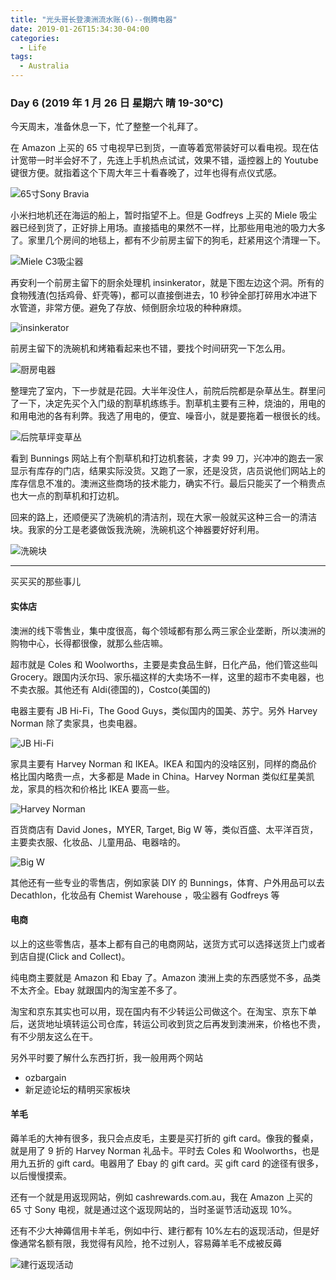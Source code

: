 ```yaml
---
title: "光头哥长登澳洲流水账(6)--倒腾电器"
date: 2019-01-26T15:34:30-04:00
categories:
  - Life
tags:
  - Australia
---
```


### Day 6 (2019 年 1 月 26 日 星期六 晴 19-30°C)

今天周末，准备休息一下，忙了整整一个礼拜了。

在 Amazon 上买的 65 寸电视早已到货，一直等着宽带装好可以看电视。现在估计宽带一时半会好不了，先连上手机热点试试，效果不错，遥控器上的 Youtube 键很方便。就指着这个下周大年三十看春晚了，过年也得有点仪式感。

![65寸Sony Bravia](https://guangtoutou-photos.oss-cn-shanghai.aliyuncs.com/sony_tv.jpg-720w)

小米扫地机还在海运的船上，暂时指望不上。但是 Godfreys 上买的 Miele 吸尘器已经到货了，正好排上用场。直接插电的果然不一样，比那些用电池的吸力大多了。家里几个房间的地毯上，都有不少前房主留下的狗毛，赶紧用这个清理一下。

![Miele C3吸尘器](https://guangtoutou-photos.oss-cn-shanghai.aliyuncs.com/miele_vaccum.JPG-720w)

再安利一个前房主留下的厨余处理机 insinkerator，就是下图左边这个洞。所有的食物残渣(包括鸡骨、虾壳等)，都可以直接倒进去，10 秒钟全部打碎用水冲进下水管道，非常方便。避免了存放、倾倒厨余垃圾的种种麻烦。

![insinkerator](https://guangtoutou-photos.oss-cn-shanghai.aliyuncs.com/insinkerator.jpg-720w)

前房主留下的洗碗机和烤箱看起来也不错，要找个时间研究一下怎么用。

![厨房电器](https://guangtoutou-photos.oss-cn-shanghai.aliyuncs.com/kitchen.jpeg-720w)

整理完了室内，下一步就是花园。大半年没住人，前院后院都是杂草丛生。群里问了一下，决定先买个入门级的割草机练练手。割草机主要有三种，烧油的，用电的和用电池的各有利弊。我选了用电的，便宜、噪音小，就是要拖着一根很长的线。

![后院草坪变草丛](https://guangtoutou-photos.oss-cn-shanghai.aliyuncs.com/backyard.jpg-720w)

看到 Bunnings 网站上有个割草机和打边机套装，才卖 99 刀，兴冲冲的跑去一家显示有库存的门店，结果实际没货。又跑了一家，还是没货，店员说他们网站上的库存信息不准的。澳洲这些商场的技术能力，确实不行。最后只能买了一个稍贵点也大一点的割草机和打边机。

回来的路上，还顺便买了洗碗机的清洁剂，现在大家一般就买这种三合一的清洁块。我家的分工是老婆做饭我洗碗，洗碗机这个神器要好好利用。

![洗碗块](https://guangtoutou-photos.oss-cn-shanghai.aliyuncs.com/finish.jpg-720w)

---

买买买的那些事儿

#### 实体店

澳洲的线下零售业，集中度很高，每个领域都有那么两三家企业垄断，所以澳洲的购物中心，长得都很像，就那么些店嘛。

超市就是 Coles 和 Woolworths，主要是卖食品生鲜，日化产品，他们管这些叫 Grocery。跟国内沃尔玛、家乐福这样的大卖场不一样，这里的超市不卖电器，也不卖衣服。其他还有 Aldi(德国的)，Costco(美国的)

电器主要有 JB Hi-Fi，The Good Guys，类似国内的国美、苏宁。另外 Harvey Norman 除了卖家具，也卖电器。

![JB Hi-Fi](https://guangtoutou-photos.oss-cn-shanghai.aliyuncs.com/jbhifi.jpg-720w)

家具主要有 Harvey Norman 和 IKEA。IKEA 和国内的没啥区别，同样的商品价格比国内略贵一点，大多都是 Made in China。Harvey Norman 类似红星美凯龙，家具的档次和价格比 IKEA 要高一些。

![Harvey Norman](https://guangtoutou-photos.oss-cn-shanghai.aliyuncs.com/harveynorman.jpg-720w)

百货商店有 David Jones，MYER, Target, Big W 等，类似百盛、太平洋百货，主要卖衣服、化妆品、儿童用品、电器啥的。

![Big W](https://guangtoutou-photos.oss-cn-shanghai.aliyuncs.com/bigw.jpg-720w)

其他还有一些专业的零售店，例如家装 DIY 的 Bunnings，体育、户外用品可以去 Decathlon，化妆品有 Chemist Warehouse ，吸尘器有 Godfreys 等

#### 电商

以上的这些零售店，基本上都有自己的电商网站，送货方式可以选择送货上门或者到店自提(Click and Collect)。

纯电商主要就是 Amazon 和 Ebay 了。Amazon 澳洲上卖的东西感觉不多，品类不太齐全。Ebay 就跟国内的淘宝差不多了。

淘宝和京东其实也可以用，现在国内有不少转运公司做这个。在淘宝、京东下单后，送货地址填转运公司仓库，转运公司收到货之后再发到澳洲来，价格也不贵，有不少朋友这么在干。

另外平时要了解什么东西打折，我一般用两个网站

- ozbargain
- 新足迹论坛的精明买家板块

#### 羊毛

薅羊毛的大神有很多，我只会点皮毛，主要是买打折的 gift card。像我的餐桌，就是用了 9 折的 Harvey Norman 礼品卡。平时去 Coles 和 Woolworths，也是用九五折的 gift card。电器用了 Ebay 的 gift card。买 gift card 的途径有很多，以后慢慢摸索。

还有一个就是用返现网站，例如 cashrewards.com.au，我在 Amazon 上买的 65 寸 Sony 电视，就是通过这个返现网站的，当时圣诞节活动返现 10%。

还有不少大神薅信用卡羊毛，例如中行、建行都有 10%左右的返现活动，但是好像通常名额有限，我觉得有风险，抢不过别人，容易薅羊毛不成被反薅

![建行返现活动](https://guangtoutou-photos.oss-cn-shanghai.aliyuncs.com/CCB.jpeg-720w)
